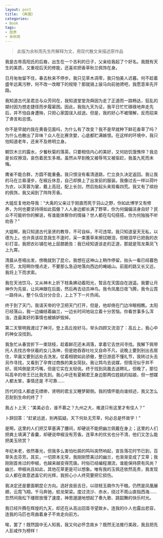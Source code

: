 ```yaml
---
layout: post
title: 《离骚》
categories:
- Book
tags:
- 屈原
- 余秋雨
---
```


> 此版为余秋雨先生所解释为文，用现代散文来描述原作品  

我是古帝高阳氏的后裔，出生在一个吉利的日子，父亲给我起了个好名。我既有天生的美质，又重视后天的修能，还喜欢把香草秋兰佩饰在身。  

日月匆匆留不住，春去秋来不停步。我只见草木凋零，我只怕美人迟暮。何不趁着盛年远离污秽，何不改一改眼下的规矩？那就骑上骏马向前驰骋吧，我愿意率先开路。  

我知道古代圣君总与众芳同在，我知道堂堂尧舜因为走了正道而一路畅达，狂乱的桀纣因为想走捷径而步履窘困。因此，我指九天为证，我平日忙忙碌碌地奔走先后，并不怕自身遭殃，只担心家国误入歧途。但是，我的好心不被理解，反而招来了谗言和忌恨。  

你不是早就约我在黄昏见面吗，为什么有了改变？我不是早就种下鲜花香草了吗？为什么也散出了异味？众人在比赛贪婪，心底都贮满嫉恨。在这样的环境中，我只怕知道老年，还来不及修明立身。  

朝饮木兰的露水，夕餐秋菊的落英，只要相信内心的美好，又何妨饥饿憔悴？我总是长叹擦泪，哀伤着民生多艰。虽然从早到晚又被辱骂又被驱赶，我虽九死而未悔。  

鹰雀不能合群，方圆不能重叠。我只恨没有看清道路，伫立良久决定返回。我让我的马在兰皋漫步，在椒丘休息，自己却换上了出发前的服装。我像过去一样以荷叶为衣，以芙蓉为裳，戴上高冠，配上长剑，然后抬起头来观看四荒。我又有了缤纷的佩饰，我又闻到了阵阵芳香。  

大姐反复地劝导我：“大禹的父亲过于刚直而死于羽山之野，你如此博学又有修养，为何也要坚持得如此孤傲？人人身边都长满了野草，你为何偏偏洁身自好？民众不可能听你的解说，有谁能体察你的情操？世人都在勾勾搭搭，你为何独独不听劝告？”  

大姐啊，我只知道古代圣贤的教导，不可自纵，不可违常。我只知道皇天无私，以德为上。也许真该叹息我生不逢时，采一束蕙草来擦拭眼泪，但眼泪早已把我的衣衫打湿，我把衣衫铺在地上屈膝跪告：我已经知道该走的正道，那就是驾龙乘凤飞上九霄。  

清晨从苍梧出发，傍晚就到了昆仑。我想在这神山上稍作停留，抬头一看已经暮色苍茫。太阳啊你慢点走，不要那么急迫地落向西边的崦嵫山。前面的路又长又远，我将上下而求索。  

我在天池饮马，又从神木上折下枝条拂动着阳光，暂且在天国自在逍遥。我要让月神作为先驱，让风神跟在后面，然后再去动员神鸟。我令凤凰日夜飞腾，我令云霓一路侍从，整个队伍分分合合，上上下下一片热闹。  

终于到了天门，我请天帝的守卫把天门打开，但是，他却倚在门边冷眼相瞧。太阳已经落山，我一边编结着幽兰，一边长时间地站立着十分苦恼。你看世事多么浑浊，连最美好的事情也被嫉妒毁掉。  

第二天黎明我渡过了神河，登上高丘拴好马，举头四顾又流泪了：高丘上，我心中的神女没找到。  

我急忙从春宫折下一束琼枝，趁着鲜花还未凋落，拿着它去世间寻找。我解下佩带托人去找古帝伏羲的女儿洛神，但是她吞吞吐吐又自命不凡，说晚上要到别出去居住，早晨又要到远处去洗发。仗着相貌如此骄傲，整日游逛不懂礼节，我转过头去另作寻找，又看到了孕育过商族的美女简狄。我让鸩鸟去说媒，但情况似乎并不好。斑鸠倒是灵巧嘴，但是它实在太轻佻。终于找到凤凰去送聘礼，但晚了，那位叫高辛的帝王已比我先到。我心中还有夏朝君王身边那两位姓姚的姑娘，但一想媒人都太笨，事情还是 不可靠……  

历代的佳人都虚无缥缈，贤明的君主又睡梦颠倒。我的情怀能向谁倾述，我又怎么忍耐到生命的终了？  

我占卜上天：“美美必合，谁不慕之？九州之大，难道只有这里才有佳人？”  

卜辞回答：“赶紧远逝，别再狐疑。天下何处无芳草，何必总是怀故宇！”  

是啊，这里的人们把艾草塞满了腰间，却硬说不能把幽兰佩戴在身上；这里的人们把粪土填满了香囊，却硬说申椒没有芳香。连草木的优劣也分不清，他们又怎么能把美玉欣赏？  

年纪未老，依然春光，但我多么害怕杜鹃的鸣叫突然响起，宣告落花时节已到，百草失去芬芳。其实，一切原本无常，我刚刚赞美过的幽兰，也渐渐变成了艾草；我刚刚首肯过的申椒，也越来越变得荒唐。时俗已经编程潮流，谁能保持原有风尚？幽兰、申椒尚且如此，其他花草更是可以想象。唯有我的玉佩还依然高贵，我发现众人都在故意遮盖它的光辉，我担心小人终究要把它损伤。  

我决定还是要面朝昆仑方向。选好良辰吉日，以琼枝玉屑作为干粮。仍然是凤凰展翅，云霓飞翔，千马奔驰，蛟龙架梁。度过流沙、赤水，绕过不周山直指西海……忽然间我松下缰辔放慢了速度，神思邈邈地想起了奏九歌、跳韶舞的快乐时光。  

我已经升腾在辉煌的九天，却还在从高出回首寻望故乡。连我的仆人也露出悲容，连我的马匹也弯曲着身子不肯走向前方。  

唉，罢了！既然国中无人知我，我又何必怀念故乡？既然无法推行美政，我且把先人彭咸作为榜样！
